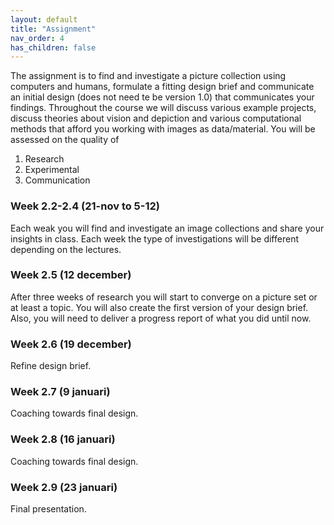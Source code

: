 ```yaml
---
layout: default
title: "Assignment"
nav_order: 4
has_children: false
---
```



The assignment is to find and investigate a picture collection using computers and humans, formulate a fitting design brief and communicate an initial design (does not need te be version 1.0) that communicates your findings. Throughout the course we will discuss various example projects, discuss theories about vision and depiction and various computational methods that afford you working with images as data/material. You will be assessed on the quality of
1. Research
2. Experimental
3. Communication


### Week 2.2-2.4 (21-nov to 5-12)
Each weak you will find and investigate an image collections and share your insights in class. Each week the type of investigations will be different depending on the lectures.

### Week 2.5 (12 december)
After three weeks of research you will start to converge on a picture set or at least a topic. You will also create the first version of your design brief. Also, you will need to deliver a progress report of what you did until now.

### Week 2.6 (19 december)
Refine design brief.


### Week 2.7 (9 januari)
Coaching towards final design.

### Week 2.8 (16 januari)
Coaching towards final design.

### Week 2.9 (23 januari)
Final presentation.
